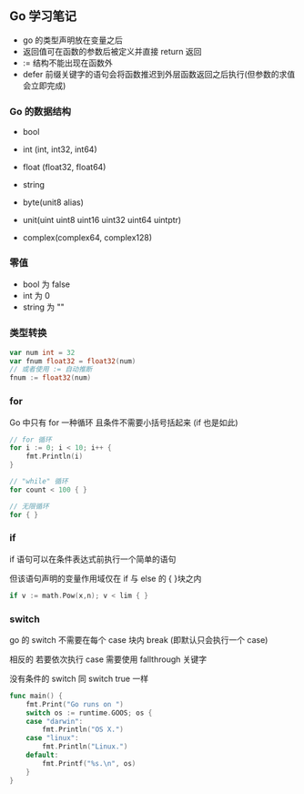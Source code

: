 ## Go 学习笔记

- go 的类型声明放在变量之后
- 返回值可在函数的参数后被定义并直接 return 返回
- := 结构不能出现在函数外
- defer 前缀关键字的语句会将函数推迟到外层函数返回之后执行(但参数的求值会立即完成)

### Go 的数据结构

- bool
- int (int, int32, int64)
- float (float32, float64)
- string

- byte(unit8 alias)
- unit(uint uint8 uint16 uint32 uint64 uintptr)
- complex(complex64, complex128)

### 零值

- bool 为 false
- int 为 0
- string 为 ""

### 类型转换

```go
var num int = 32
var fnum float32 = float32(num)
// 或者使用 := 自动推断
fnum := float32(num)
```

### for

Go 中只有 for 一种循环 且条件不需要小括号括起来 (if 也是如此)

```go
// for 循环
for i := 0; i < 10; i++ {
    fmt.Println(i)
}

// "while" 循环
for count < 100 { }

// 无限循环
for { }
```

### if

if 语句可以在条件表达式前执行一个简单的语句

但该语句声明的变量作用域仅在 if 与 else 的 { }块之内

```go
if v := math.Pow(x,n); v < lim { }
```

### switch

go 的 switch 不需要在每个 case 块内 break (即默认只会执行一个 case)

相反的 若要依次执行 case 需要使用 fallthrough 关键字

没有条件的 switch 同 switch true 一样

```go
func main() {
	fmt.Print("Go runs on ")
	switch os := runtime.GOOS; os {
	case "darwin":
		fmt.Println("OS X.")
	case "linux":
		fmt.Println("Linux.")
	default:
		fmt.Printf("%s.\n", os)
	}
}
```
